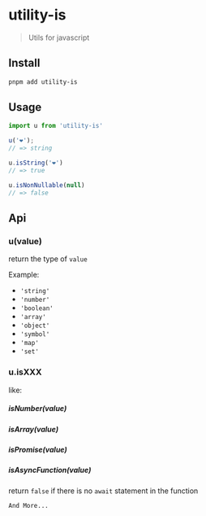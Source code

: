 # utility-is

> Utils for javascript

## Install
```sh
pnpm add utility-is
```

## Usage

```js
import u from 'utility-is'

u('❤️');
// => string

u.isString('❤️')
// => true

u.isNonNullable(null)
// => false
```

## Api

### u(value)

return the type of `value`

Example:
 - `'string'`
 - `'number'`
 - `'boolean'`
 - `'array'`
 - `'object'`
 - `'symbol'`
 - `'map'`
 - `'set'`

### u.isXXX

like:
##### isNumber(value)

##### isArray(value)

##### isPromise(value)

##### isAsyncFunction(value)

return `false` if there is no `await` statement in the function

```text
And More...
```
